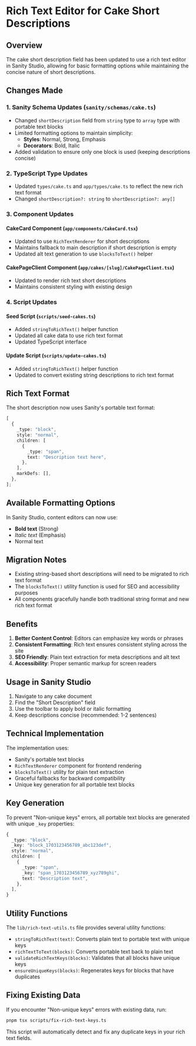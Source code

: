 # Rich Text Editor for Cake Short Descriptions

## Overview

The cake short description field has been updated to use a rich text editor in Sanity Studio, allowing for basic formatting options while maintaining the concise nature of short descriptions.

## Changes Made

### 1. Sanity Schema Updates (`sanity/schemas/cake.ts`)

- Changed `shortDescription` field from `string` type to `array` type with portable text blocks
- Limited formatting options to maintain simplicity:
  - **Styles**: Normal, Strong, Emphasis
  - **Decorators**: Bold, Italic
- Added validation to ensure only one block is used (keeping descriptions concise)

### 2. TypeScript Type Updates

- Updated `types/cake.ts` and `app/types/cake.ts` to reflect the new rich text format
- Changed `shortDescription?: string` to `shortDescription?: any[]`

### 3. Component Updates

#### CakeCard Component (`app/components/CakeCard.tsx`)

- Updated to use `RichTextRenderer` for short descriptions
- Maintains fallback to main description if short description is empty
- Updated alt text generation to use `blocksToText()` helper

#### CakePageClient Component (`app/cakes/[slug]/CakePageClient.tsx`)

- Updated to render rich text short descriptions
- Maintains consistent styling with existing design

### 4. Script Updates

#### Seed Script (`scripts/seed-cakes.ts`)

- Added `stringToRichText()` helper function
- Updated all cake data to use rich text format
- Updated TypeScript interface

#### Update Script (`scripts/update-cakes.ts`)

- Added `stringToRichText()` helper function
- Updated to convert existing string descriptions to rich text format

## Rich Text Format

The short description now uses Sanity's portable text format:

```typescript
[
  {
    _type: "block",
    style: "normal",
    children: [
      {
        _type: "span",
        text: "Description text here",
      },
    ],
    markDefs: [],
  },
];
```

## Available Formatting Options

In Sanity Studio, content editors can now use:

- **Bold text** (Strong)
- _Italic text_ (Emphasis)
- Normal text

## Migration Notes

- Existing string-based short descriptions will need to be migrated to rich text format
- The `blocksToText()` utility function is used for SEO and accessibility purposes
- All components gracefully handle both traditional string format and new rich text format

## Benefits

1. **Better Content Control**: Editors can emphasize key words or phrases
2. **Consistent Formatting**: Rich text ensures consistent styling across the site
3. **SEO Friendly**: Plain text extraction for meta descriptions and alt text
4. **Accessibility**: Proper semantic markup for screen readers

## Usage in Sanity Studio

1. Navigate to any cake document
2. Find the "Short Description" field
3. Use the toolbar to apply bold or italic formatting
4. Keep descriptions concise (recommended: 1-2 sentences)

## Technical Implementation

The implementation uses:

- Sanity's portable text blocks
- `RichTextRenderer` component for frontend rendering
- `blocksToText()` utility for plain text extraction
- Graceful fallbacks for backward compatibility
- Unique key generation for all portable text blocks

## Key Generation

To prevent "Non-unique keys" errors, all portable text blocks are generated with unique `_key` properties:

```typescript
{
  _type: "block",
  _key: "block_1703123456789_abc123def",
  style: "normal",
  children: [
    {
      _type: "span",
      _key: "span_1703123456789_xyz789ghi",
      text: "Description text",
    },
  ],
}
```

## Utility Functions

The `lib/rich-text-utils.ts` file provides several utility functions:

- `stringToRichText(text)`: Converts plain text to portable text with unique keys
- `richTextToText(blocks)`: Converts portable text back to plain text
- `validateRichTextKeys(blocks)`: Validates that all blocks have unique keys
- `ensureUniqueKeys(blocks)`: Regenerates keys for blocks that have duplicates

## Fixing Existing Data

If you encounter "Non-unique keys" errors with existing data, run:

```bash
pnpm tsx scripts/fix-rich-text-keys.ts
```

This script will automatically detect and fix any duplicate keys in your rich text fields.
